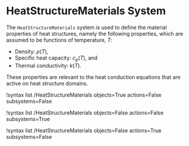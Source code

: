 # HeatStructureMaterials System

The `HeatStructureMaterials` system is used to define the material properties
of heat structures, namely the following properties, which are assumed to be
functions of temperature, $T$:

- Density: $\rho(T)$,
- Specific heat capacity: $c_p(T)$, and
- Thermal conductivity: $k(T)$.

These properties are relevant to the heat conduction equations that are active
on heat structure domains.

!syntax list /HeatStructureMaterials objects=True actions=False subsystems=False

!syntax list /HeatStructureMaterials objects=False actions=False subsystems=True

!syntax list /HeatStructureMaterials objects=False actions=True subsystems=False

